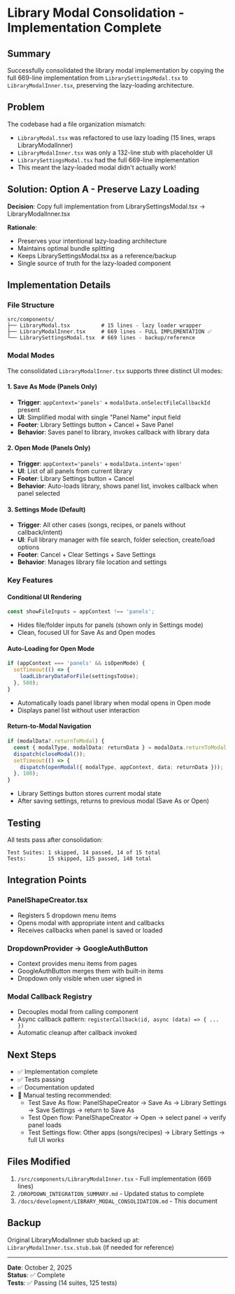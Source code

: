 # Library Modal Consolidation - Implementation Complete

## Summary

Successfully consolidated the library modal implementation by copying the full 669-line implementation from `LibrarySettingsModal.tsx` to `LibraryModalInner.tsx`, preserving the lazy-loading architecture.

## Problem

The codebase had a file organization mismatch:
- `LibraryModal.tsx` was refactored to use lazy loading (15 lines, wraps LibraryModalInner)
- `LibraryModalInner.tsx` was only a 132-line stub with placeholder UI
- `LibrarySettingsModal.tsx` had the full 669-line implementation
- This meant the lazy-loaded modal didn't actually work!

## Solution: Option A - Preserve Lazy Loading

**Decision**: Copy full implementation from LibrarySettingsModal.tsx → LibraryModalInner.tsx

**Rationale**:
- Preserves your intentional lazy-loading architecture
- Maintains optimal bundle splitting
- Keeps LibrarySettingsModal.tsx as a reference/backup
- Single source of truth for the lazy-loaded component

## Implementation Details

### File Structure
```
src/components/
├── LibraryModal.tsx          # 15 lines - lazy loader wrapper
├── LibraryModalInner.tsx     # 669 lines - FULL IMPLEMENTATION ✅
└── LibrarySettingsModal.tsx  # 669 lines - backup/reference
```

### Modal Modes

The consolidated `LibraryModalInner.tsx` supports three distinct UI modes:

#### 1. **Save As Mode** (Panels Only)
- **Trigger**: `appContext='panels'` + `modalData.onSelectFileCallbackId` present
- **UI**: Simplified modal with single "Panel Name" input field
- **Footer**: Library Settings button + Cancel + Save Panel
- **Behavior**: Saves panel to library, invokes callback with library data

#### 2. **Open Mode** (Panels Only)
- **Trigger**: `appContext='panels'` + `modalData.intent='open'`
- **UI**: List of all panels from current library
- **Footer**: Library Settings button + Cancel
- **Behavior**: Auto-loads library, shows panel list, invokes callback when panel selected

#### 3. **Settings Mode** (Default)
- **Trigger**: All other cases (songs, recipes, or panels without callback/intent)
- **UI**: Full library manager with file search, folder selection, create/load options
- **Footer**: Cancel + Clear Settings + Save Settings
- **Behavior**: Manages library file location and settings

### Key Features

#### Conditional UI Rendering
```typescript
const showFileInputs = appContext !== 'panels';
```
- Hides file/folder inputs for panels (shown only in Settings mode)
- Clean, focused UI for Save As and Open modes

#### Auto-Loading for Open Mode
```typescript
if (appContext === 'panels' && isOpenMode) {
  setTimeout(() => {
    loadLibraryDataForFile(settingsToUse);
  }, 500);
}
```
- Automatically loads panel library when modal opens in Open mode
- Displays panel list without user interaction

#### Return-to-Modal Navigation
```typescript
if (modalData?.returnToModal) {
  const { modalType, modalData: returnData } = modalData.returnToModal;
  dispatch(closeModal());
  setTimeout(() => {
    dispatch(openModal({ modalType, appContext, data: returnData }));
  }, 100);
}
```
- Library Settings button stores current modal state
- After saving settings, returns to previous modal (Save As or Open)

## Testing

All tests pass after consolidation:
```
Test Suites: 1 skipped, 14 passed, 14 of 15 total
Tests:       15 skipped, 125 passed, 140 total
```

## Integration Points

### PanelShapeCreator.tsx
- Registers 5 dropdown menu items
- Opens modal with appropriate intent and callbacks
- Receives callbacks when panel is saved or loaded

### DropdownProvider → GoogleAuthButton
- Context provides menu items from pages
- GoogleAuthButton merges them with built-in items
- Dropdown only visible when user signed in

### Modal Callback Registry
- Decouples modal from calling component
- Async callback pattern: `registerCallback(id, async (data) => { ... })`
- Automatic cleanup after callback invoked

## Next Steps

- ✅ Implementation complete
- ✅ Tests passing
- ✅ Documentation updated
- 🧪 Manual testing recommended:
  - Test Save As flow: PanelShapeCreator → Save As → Library Settings → Save Settings → return to Save As
  - Test Open flow: PanelShapeCreator → Open → select panel → verify panel loads
  - Test Settings flow: Other apps (songs/recipes) → Library Settings → full UI works

## Files Modified

1. `/src/components/LibraryModalInner.tsx` - Full implementation (669 lines)
2. `/DROPDOWN_INTEGRATION_SUMMARY.md` - Updated status to complete
3. `/docs/development/LIBRARY_MODAL_CONSOLIDATION.md` - This document

## Backup

Original LibraryModalInner stub backed up at: `LibraryModalInner.tsx.stub.bak` (if needed for reference)

---

**Date**: October 2, 2025  
**Status**: ✅ Complete  
**Tests**: ✅ Passing (14 suites, 125 tests)
